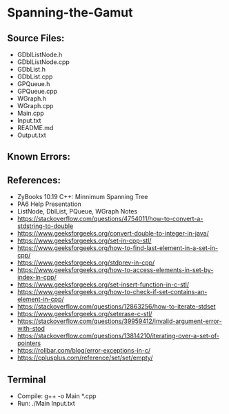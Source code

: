# Spanning-the-Gamut
## Source Files:
- GDblListNode.h
- GDblListNode.cpp
- GDbList.h
- GDbList.cpp
- GPQueue.h
- GPQueue.cpp
- WGraph.h
- WGraph.cpp
- Main.cpp
- Input.txt
- README.md
- Output.txt
## Known Errors:
## References:
- ZyBooks 10.19 C++: Minnimum Spanning Tree
- PA6 Help Presentation
- ListNode, DblList, PQueue, WGraph Notes
- https://stackoverflow.com/questions/4754011/how-to-convert-a-stdstring-to-double
- https://www.geeksforgeeks.org/convert-double-to-integer-in-java/
- https://www.geeksforgeeks.org/set-in-cpp-stl/
- https://www.geeksforgeeks.org/how-to-find-last-element-in-a-set-in-cpp/
- https://www.geeksforgeeks.org/stdprev-in-cpp/
- https://www.geeksforgeeks.org/how-to-access-elements-in-set-by-index-in-cpp/
- https://www.geeksforgeeks.org/set-insert-function-in-c-stl/
- https://www.geeksforgeeks.org/how-to-check-if-set-contains-an-element-in-cpp/
- https://stackoverflow.com/questions/12863256/how-to-iterate-stdset
- https://www.geeksforgeeks.org/seterase-c-stl/
- https://stackoverflow.com/questions/39959412/invalid-argument-error-with-stod
- https://stackoverflow.com/questions/13814210/iterating-over-a-set-of-pointers
- https://rollbar.com/blog/error-exceptions-in-c/
- https://cplusplus.com/reference/set/set/empty/
## Terminal
- Compile: g++ -o Main *.cpp
- Run: ./Main Input.txt
